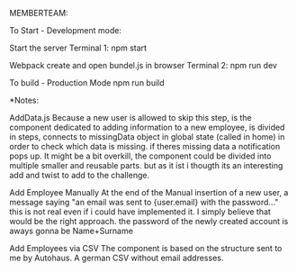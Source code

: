 MEMBERTEAM:

To Start - Development mode:

Start the server
Terminal 1: npm start

Webpack create and open bundel.js in browser
Terminal 2: npm run dev

To build - Production Mode
npm run build

\*Notes:

AddData.js
Because a new user is allowed to skip this step, <AddData/> is the component dedicated to adding information to a new employee, is divided in steps, connects to missingData object in global state (called in home) in order to check which data is missing. if theres missing data a notification pops up.
It might be a bit overkill, the component could be divided into multiple smaller and reusable parts. but as it ist i thougth its an interesting add and twist to add to the challenge.

Add Employee Manually
At the end of the Manual insertion of a new user, a message saying "an email was sent to {user.email} with the password..."
this is not real even if i could have implemented it. I simply believe that would be the right approach.
the password of the newly created account is aways gonna be Name+Surname

Add Employees via CSV
The <AddCsv/> component is based on the structure sent to me by Autohaus. A german CSV without email addresses.


